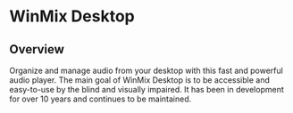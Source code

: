 # WinMix Desktop

## Overview

Organize and manage audio from your desktop with this fast and powerful audio player. The main goal of WinMix Desktop is to be accessible and easy-to-use by the blind and visually impaired. It has been in development for over 10 years and continues to be maintained.
